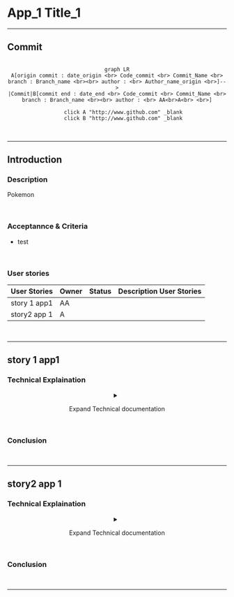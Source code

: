 # App_1 Title_1
___
## Commit

<div align="center">

```mermaid

graph LR
A[origin commit : date_origin <br> Code_commit <br> Commit_Name <br> branch : Branch_name <br><br> author : <br> Author_name_origin <br>]-->
|Commit|B[commit end : date_end <br> Code_commit <br> Commit_Name <br> branch : Branch_name <br><br> author : <br> AA<br>A<br> <br>]

    click A "http://www.github.com" _blank
    click B "http://www.github.com" _blank
```

</div>
<br>

___
## Introduction
### Description

Pokemon 

<br>

### Acceptannce & Criteria

- test 

<br>

### User stories


|User Stories|Owner|Status|Description User Stories|
|---|---|---|---|
|story 1 app1  |AA  |  |  |
|story2 app 1  |A  |  |  |

<br>

___
## story 1 app1
### Technical Explaination
<div align="center">
<details>
<summary class="transparent"><p class="btn btn-info"  style="width:100%">Expand Technical documentation</p></summary>
test
</details>
</div>

<br>

### Conclusion

<br>

___
## story2 app 1
### Technical Explaination
<div align="center">
<details>
<summary class="transparent"><p class="btn btn-info"  style="width:100%">Expand Technical documentation</p></summary>
test
</details>
</div>

<br>

### Conclusion

<br>

___
<link rel="stylesheet" href="./../../../style.css">